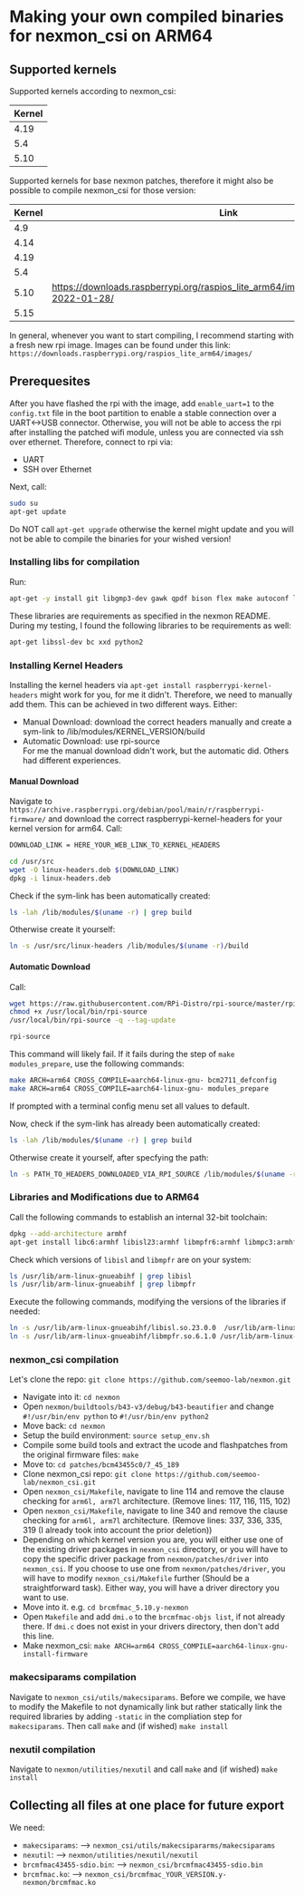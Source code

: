 # Making your own compiled binaries for nexmon_csi on ARM64

## Supported kernels
Supported kernels according to nexmon_csi:

Kernel | 
-------|
4.19   |
5.4    |
5.10   |

Supported kernels for base nexmon patches, therefore it might also be possible to compile nexmon_csi for those version:

Kernel | Link
-------|-----
4.9    |
4.14   |
4.19   |
5.4    |
5.10   | https://downloads.raspberrypi.org/raspios_lite_arm64/images/raspios_lite_arm64-2022-01-28/
5.15   |

In general, whenever you want to start compiling, I recommend starting with a fresh new rpi image.
Images can be found under this link:
`https://downloads.raspberrypi.org/raspios_lite_arm64/images/`

## Prerequesites
After you have flashed the rpi with the image, add `enable_uart=1` to the `config.txt` 
file in the boot partition to enable a stable connection over a UART&lt;-&gt;USB connector.
Otherwise, you will not be able to access the rpi after installing the patched wifi module,
unless you are connected via ssh over ethernet.
Therefore, connect to rpi via:
- UART
- SSH over Ethernet

Next, call:
```sh
sudo su
apt-get update
```

Do NOT call `apt-get upgrade` otherwise the kernel might update and you will not be able to compile the binaries for your wished version!

### Installing libs for compilation
Run:
```sh
apt-get -y install git libgmp3-dev gawk qpdf bison flex make autoconf libtool texinfo
```
These libraries are requirements as specified in the nexmon README.
During my testing, I found the following libraries to be requirements as well:
```sh
apt-get libssl-dev bc xxd python2
```

### Installing Kernel Headers
Installing the kernel headers via `apt-get install raspberrypi-kernel-headers` might work for you,
for me it didn't. Therefore, we need to manually add them. 
This can be achieved in two different ways.
Either:
- Manual Download: download the correct headers manually and create a sym-link to /lib/modules/KERNEL_VERSION/build
- Automatic Download: use rpi-source
<br> For me the manual download didn't work, but the automatic did.
Others had different experiences.

#### Manual Download
Navigate to `https://archive.raspberrypi.org/debian/pool/main/r/raspberrypi-firmware/`
and download the correct raspberrypi-kernel-headers for your kernel version for arm64.
Call:
```sh
DOWNLOAD_LINK = HERE_YOUR_WEB_LINK_TO_KERNEL_HEADERS

cd /usr/src
wget -O linux-headers.deb $(DOWNLOAD_LINK)
dpkg -i linux-headers.deb
```

Check if the sym-link has been automatically created:
```sh
ls -lah /lib/modules/$(uname -r) | grep build
```
Otherwise create it yourself:
```sh
ln -s /usr/src/linux-headers /lib/modules/$(uname -r)/build
```


#### Automatic Download
Call:
```sh
wget https://raw.githubusercontent.com/RPi-Distro/rpi-source/master/rpi-source -O /usr/local/bin/rpi-source 
chmod +x /usr/local/bin/rpi-source 
/usr/local/bin/rpi-source -q --tag-update

rpi-source
```

This command will likely fail. If it fails during the step of `make modules_prepare`, use the following commands:
```sh
make ARCH=arm64 CROSS_COMPILE=aarch64-linux-gnu- bcm2711_defconfig
make ARCH=arm64 CROSS_COMPILE=aarch64-linux-gnu- modules_prepare
```
If prompted with a terminal config menu set all values to default.

Now, check if the sym-link has already been automatically created:
```sh
ls -lah /lib/modules/$(uname -r) | grep build
```
Otherwise create it yourself, after specfying the path:
```sh
ln -s PATH_TO_HEADERS_DOWNLOADED_VIA_RPI_SOURCE /lib/modules/$(uname -r)/build
```

### Libraries and Modifications due to ARM64
Call the following commands to establish an internal 32-bit toolchain:
```sh
dpkg --add-architecture armhf
apt-get install libc6:armhf libisl23:armhf libmpfr6:armhf libmpc3:armhf libstdc++6:armhf
```

Check which versions of `libisl` and `libmpfr` are on your system:
```sh
ls /usr/lib/arm-linux-gnueabihf | grep libisl
ls /usr/lib/arm-linux-gnueabihf | grep libmpfr
```
Execute the following commands, modifying the versions of the libraries if needed:
```sh
ln -s /usr/lib/arm-linux-gnueabihf/libisl.so.23.0.0  /usr/lib/arm-linux-gnueabihf/libisl.so.10
ln -s /usr/lib/arm-linux-gnueabihf/libmpfr.so.6.1.0 /usr/lib/arm-linux-gnueabihf/libmpfr.so.4
```

### nexmon_csi compilation
Let's clone the repo:
`git clone https://github.com/seemoo-lab/nexmon.git`

- Navigate into it: `cd nexmon`
- Open `nexmon/buildtools/b43-v3/debug/b43-beautifier` and change `#!/usr/bin/env python` to `#!/usr/bin/env python2`
- Move back: `cd nexmon`
- Setup the build environment: `source setup_env.sh`
- Compile some build tools and extract the ucode and flashpatches from the original firmware files: `make`
- Move to: `cd patches/bcm43455c0/7_45_189`
- Clone nexmon_csi repo: `git clone https://github.com/seemoo-lab/nexmon_csi.git`
- Open `nexmon_csi/Makefile`, navigate to line 114 and remove the clause checking for `arm6l, arm7l` architecture. (Remove lines: 117, 116, 115, 102)
- Open `nexmon_csi/Makefile`, navigate to line 340 and remove the clause checking for `arm6l, arm7l` architecture. (Remove lines: 337, 336, 335, 319 (I already took into account the prior deletion))
- Depending on which kernel version you are, you will either use one of the existing driver packages in `nexmon_csi` directory, or you will have to copy the specific driver package from `nexmon/patches/driver` into `nexmon_csi`. If you choose to use one from `nexmon/patches/driver`, you will have to modify `nexmon_csi/Makefile` further (Should be a straightforward task). Either way, you will have a driver directory you want to use.
- Move into it. e.g. `cd brcmfmac_5.10.y-nexmon`
- Open `Makefile` and add `dmi.o` to the `brcmfmac-objs list`, if not already there. If `dmi.c` does not exist in your drivers directory, then don't add this line.
- Make nexmon_csi: `make ARCH=arm64 CROSS_COMPILE=aarch64-linux-gnu- install-firmware`

### makecsiparams compilation
Navigate to `nexmon_csi/utils/makecsiparams`.
Before we compile, we have to modify the Makefile to not dynamically link but rather statically link
the required libraries by adding `-static` in the compliation step for `makecsiparams`.
Then call `make` and (if wished) `make install`


### nexutil compilation
Navigate to `nexmon/utilities/nexutil` and call `make` and (if wished) `make install`

## Collecting all files at one place for future export
We need:
- `makecsiparams`: --> `nexmon_csi/utils/makecsipararms/makecsiparams`
- `nexutil`: --> `nexmon/utilities/nexutil/nexutil`
- `brcmfmac43455-sdio.bin`: --> `nexmon_csi/brcmfmac43455-sdio.bin`
- `brcmfmac.ko`: --> `nexmon_csi/brcmfmac_YOUR_VERSION.y-nexmon/brcmfmac.ko`

